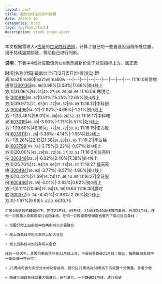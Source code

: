 ```yaml
---
layout: post
title: 股价四线法则实时数据
date: 2020-5-10
categories: blog
tags: [python,stock]
description: stock index alert
---
```



本文根据雪球大v[古泉](https://xueqiu.com/u/7148646888)的[古泉四线法则](https://xueqiu.com/7148646888/130498192)，计算了自己的一些自选股当前所处位置，用于持续追踪验证，帮助自己进行判断。

**说明**：下表中4线对应取值为`红色`表示最新价处于对应指标上方，属正面

时间|名称|代码|最新价|当日|3日|5日|位置|变动|距离|ma21|ma60|ma21w|ma60w
---|---|---|---|---|---|---|---|---
11:16:09|信维通信|[300136](https://xueqiu.com/S/SZ300136)|`60.96`|0.98%|3.08%|17.68%|处`4`线上方|0|31.06%|`54.21`|`49.27`|`45.20`|`40.06`
11:16:09|寒锐钴业|[300618](https://xueqiu.com/S/SZ300618)|`86.67`|0.51%|15.25%|12.65%|处`4`线上方|0|39.97%|`71.65`|`61.27`|`56.57`|`60.09`
11:16:12|中科创达|[300496](https://xueqiu.com/S/SZ300496)|`94.07`|-2.92%|-4.66%|-1.21%|处`3`线上方|-1|33.48%|98.01|`76.88`|`69.26`|`52.33`
11:16:17|中科曙光|[603019](https://xueqiu.com/S/SH603019)|`46.09`|-3.90%|-1.13%|5.57%|处`3`线上方|-1|19.60%|46.18|`41.77`|`38.72`|`30.91`
11:16:15|诺力股份|[603611](https://xueqiu.com/S/SH603611)|`21.26`|-5.38%|-4.14%|-1.55%|处`2`线上方|-1|5.28%|22.13|21.38|`19.83`|`17.95`
11:16:21|华友钴业|[603799](https://xueqiu.com/S/SH603799)|`44.72`|-3.75%|3.22%|-0.07%|处`4`线上方|0|20.00%|`43.29`|`38.72`|`36.17`|`32.51`
11:16:24|长亮科技|[300348](https://xueqiu.com/S/SZ300348)|`22.5`|-6.02%|2.40%|7.38%|处`4`线上方|0|25.76%|`21.94`|`19.00`|`17.78`|`14.47`
11:16:27|盛天网络|[300494](https://xueqiu.com/S/SZ300494)|`19.93`|-3.77%|-8.57%|-1.60%|处`3`线上方|0|10.42%|21.59|`19.74`|`17.46`|`14.89`
11:16:27|金证股份|[600446](https://xueqiu.com/S/SH600446)|`19.39`|-4.01%|-2.63%|0.62%|处`2`线上方|-1|0.11%|20.66|`19.04`|`18.30`|19.63
11:16:30|赢时胜|[300377](https://xueqiu.com/S/SZ300377)|`9.74`|-4.42%|-2.98%|2.26%|处`2`线上方|0|-1.97%|9.99|`9.41`|`9.68`|10.75

```
古泉4线法则的精髓如下。抓住21日线、60日线、21周线及60周线等四条线，外加21月线，任何一只股票上涨都要穿过这四条线，任何一只股票要想爆雷也要先下穿过这四条线：

+ 当股价爬上四条线中的两条可以少量建仓

+ 爬上四条线中的三条可以加大仓位

+ 爬上四条线中的四条可以全仓

任何一只大牛，其股价都会坚守在21月线上方，不会轻易跌破21月线；相反，每跌破四条线中一条就减一些仓位：

+ 21周线可做为多空分水岭及警戒线，股价在21周线及60周线下方就要十分慎重，多看少做

+ 跌破全部四条线就要大幅减仓，甚至清仓，一旦跌破21月线，清仓观望
```